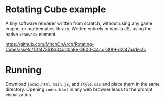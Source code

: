 # Rotating Cube example
A tiny software renderer written from scratch, without using any game engine, or mathematics library. 
Written entirely in Vanilla JS, using the native `<canvas>` element.


https://github.com/MitchOnArch/Rotating-Cube/assets/131473518/34dd0a8e-3600-44cc-8f89-d2af7ab1ecfc


# Running
Download `index.html`, `main.js`, and `style.css` and place them in the same directory.
Opening `index.html` in any web browser leads to the prompt visualization.
